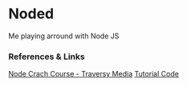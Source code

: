 # Noded

Me playing arround with Node JS


### References & Links

[Node Crach Course - Traversy Media](https://www.youtube.com/watch?v=fBNz5xF-Kx4)
[Tutorial Code](https://github.com/bradtraversy/node_crash_course)